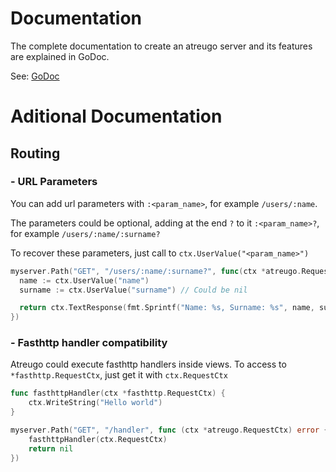 Documentation
=============

The complete documentation to create an atreugo server and its features are explained in GoDoc.

See: [GoDoc](https://godoc.org/github.com/savsgio/atreugo)


Aditional Documentation
=======================


Routing
-------


### - URL Parameters

You can add url parameters with `:<param_name>`, for example `/users/:name`.

The parameters could be optional, adding at the end `?` to it `:<param_name>?`, for example `/users/:name/:surname?`

To recover these parameters, just call to `ctx.UserValue("<param_name>")`

```go
myserver.Path("GET", "/users/:name/:surname?", func(ctx *atreugo.RequestCtx) error {
  name := ctx.UserValue("name")
  surname := ctx.UserValue("surname") // Could be nil

  return ctx.TextResponse(fmt.Sprintf("Name: %s, Surname: %s", name, surname))
})
```


### - Fasthttp handler compatibility

Atreugo could execute fasthttp handlers inside views.
To access to `*fasthttp.RequestCtx`, just get it with `ctx.RequestCtx`

```go
func fasthttpHandler(ctx *fasthttp.RequestCtx) {
    ctx.WriteString("Hello world")
}

myserver.Path("GET", "/handler", func (ctx *atreugo.RequestCtx) error {
    fasthttpHandler(ctx.RequestCtx)
    return nil
})
```
